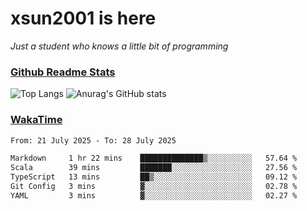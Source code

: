 # xsun2001 is here

*Just a student who knows a little bit of programming*

### [Github Readme Stats](https://github.com/anuraghazra/github-readme-stats)

![Top Langs](https://github-readme-stats.vercel.app/api/top-langs/?username=xsun2001&layout=compact&theme=radical) ![Anurag's GitHub stats](https://github-readme-stats.vercel.app/api?username=xsun2001&show_icons=true&theme=radical)

### [WakaTime](https://wakatime.com)

<!--START_SECTION:waka-->

```txt
From: 21 July 2025 - To: 28 July 2025

Markdown     1 hr 22 mins    ██████████████▒░░░░░░░░░░   57.64 %
Scala        39 mins         ███████░░░░░░░░░░░░░░░░░░   27.56 %
TypeScript   13 mins         ██▒░░░░░░░░░░░░░░░░░░░░░░   09.12 %
Git Config   3 mins          ▓░░░░░░░░░░░░░░░░░░░░░░░░   02.78 %
YAML         3 mins          ▓░░░░░░░░░░░░░░░░░░░░░░░░   02.27 %
```

<!--END_SECTION:waka-->
